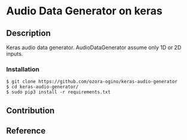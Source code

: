 # Audio Data Generator on keras

## Description
Keras audio data generator.
AudioDataGenerator assume only 1D or 2D inputs.

### Installation 

```
$ git clone https://github.com/ozora-ogino/keras-audio-generator
$ cd keras-audio-generator/
$ sudo pip3 install -r requirements.txt
```

## Contribution
## Reference 
